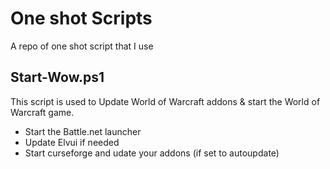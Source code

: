 # One shot Scripts
 A repo of one shot script that I use

## Start-Wow.ps1

This script is used to Update World of Warcraft addons & start the World of Warcraft game. 
- Start the Battle.net launcher
- Update Elvui if needed
- Start curseforge and udate your addons (if set to autoupdate)
